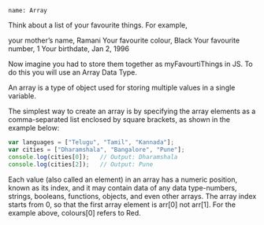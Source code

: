 ```ngMeta
name: Array
```

Think about a list of your favourite things. For example, 

your mother’s name, Ramani
Your favourite colour, Black
Your favourite number, 1
Your birthdate, Jan 2, 1996

Now imagine you had to store them together as myFavourtiThings in JS. To do this you will use an Array Data Type.

An array is a type of object used for storing multiple values in a single variable.

The simplest way to create an array is by specifying the array elements as a comma-separated list enclosed by square brackets, as shown in the example below:

```javascript   
var languages = ["Telugu", "Tamil", "Kannada"];
var cities = ["Dharamshala", "Bangalore", "Pune"];
console.log(cities[0]);   // Output: Dharamshala
console.log(cities[2]);   // Output: Pune
 ```

Each value (also called an element) in an array has a numeric position, known as its index, and it may contain data of any data type-numbers, strings, booleans, functions, objects, and even other arrays. The array index starts from 0, so that the first array element is arr[0] not arr[1]. For the example above, colours[0] refers to Red.